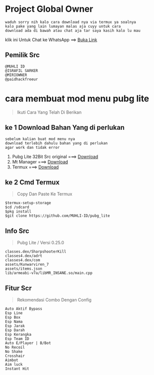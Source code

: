 # Project Global Owner
```
waduh sorry nih kalo cara download nya via termux ya soalnya
kalo pake yang lain lumayan malas aja cuyy untuk cara 
download ada di bawah atau chat aja tar saya kasih kalo lu mau
```
klik ini Untuk Chat ke WhatsApp ==> [Buka Link](https://api.whatsapp.com/send?phone=+6285861878610)
## Pemilik Src
```
@MUHLI ID 
@ISRAFIL SARKER
@MIRIOWNER
@paidhackfreeur
```
# cara membuat mod menu pubg lite
>Ikuti Cara Yang Telah Di Berikan
## ke 1 Download Bahan Yang di perlukan
```
sebelum kalian buat mod menu nya
download terlebih dahulu bahan yang di perlukan
agar work dan tidak error
 ```
1. Pubg Lite 32Bit Src original ===> [Download](https://www.mediafire.com/file/gmyvy0c5wuviern/PUBGM+LITE_0.25_32BIT.apk/file)
2. Mt Manager ===> [Download](https://download.apkcombo.com/bin.mt.plus/MT%20Manager_2.13.4_apkcombo.com.apk?ecp=YmluLm10LnBsdXMvMi4xMy40LzIzMDQwMTgzLjgyMWYyOGY3MTllYTk3Y2YzYzFlMDExNTNhZDcwZTIxMDU1OWIxOTguYXBr&iat=1683784065&sig=aab79bfecb052f2686a356267010e2e5&size=20958736&from=cf&version=latest&lang=id&fp=f27f12390271782a5dfc2a87bf4b679f&ip=112.215.211.56)
3. Termux ===> [Download](https://f-droid.org/repo/com.termux_118.apk)
## ke 2 Cmd Termux
>Copy Dan Paste Ke Termux
```
$termux-setup-storage
$cd /sdcard
$pkg install
$git clone https://github.com/MUHLI-ID/pubg_lite
```
## Info Src
>Pubg Lite / Versi 0.25.0
```
classes.dex/SharpshooterKill
classes4.dex/adrt
classes4.dex/com
assets/Kunwarviren_7
assets/items.json
lib/armeabi-v7a/libMR_INSANE.so/main.cpp
```
## Fitur Scr
>Rekomendasi Combo Dengan Config
```
Auto Aktif Bypass 
Esp Line
Esp Box
Esp Nama
Esp Jarak
Esp Darah
Esp Kerangka
Esp Team ID
Auto E/Player | B/Bot
No Recoil
No Shake
Crosshair
Aimbot 
Aim luck
Instant Hit
```
